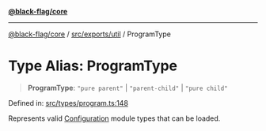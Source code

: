 [**@black-flag/core**](../../../../README.md)

***

[@black-flag/core](../../../../README.md) / [src/exports/util](../README.md) / ProgramType

# Type Alias: ProgramType

> **ProgramType**: `"pure parent"` \| `"parent-child"` \| `"pure child"`

Defined in: [src/types/program.ts:148](https://github.com/Xunnamius/black-flag/blob/5e1e5b553c79657a97e5923bcba77a292781de9e/src/types/program.ts#L148)

Represents valid [Configuration](../../type-aliases/Configuration.md) module types that can be loaded.
